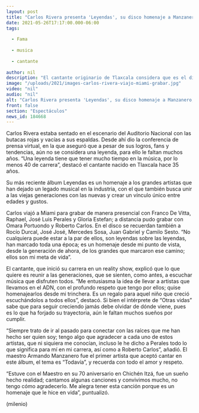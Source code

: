 ```yaml
---
layout: post
title: "Carlos Rivera presenta 'Leyendas', su disco homenaje a Manzanero, Raphael, Roberto Carlos y más"
date: 2021-05-26T17:17:00.000-06:00
tags:
  
  - Fama
  
  - musica
  
  - cantante
  
author: nil
description: "El cantante originario de Tlaxcala considera que es el disco más importante de su carrera."
image: "/uploads/2021/images-carlos-rivera-viajo-miami-grabar.jpg"
video: "nil"
audio: "nil"
alt: "Carlos Rivera presenta 'Leyendas', su disco homenaje a Manzanero, Raphael, Roberto Carlos y más"
front: false
section: "Espectáculos"
news_id: 184668
---
```


Carlos Rivera estaba sentado en el escenario del Auditorio Nacional con las butacas rojas y vacías a sus espaldas. Desde ahí dio la conferencia de prensa virtual, en la que aseguró que a pesar de sus logros, fans y tendencias, aún no se considera una leyenda, para ello le faltan muchos años. “Una leyenda tiene que tener mucho tiempo en la música, por lo menos 40 de carrera”, destacó el cantante nacido en Tlaxcala hace 35 años. 

Su más reciente álbum Leyendas es un homenaje a los grandes artistas que han dejado un legado musical en la industria, con el que también busca unir a las viejas generaciones con las nuevas y crear un vínculo único entre edades y gustos. 

Carlos viajó a Miami para grabar de manera presencial con Franco De Vitta, Raphael, José Luis Perales y Gloria Estefan; a distancia pudo grabar con Omara Portuondo y Roberto Carlos. En el disco se recuerdan también a Rocío Durcal, José José, Mercedes Sosa, Juan Gabriel y Camilo Sesto. “No cualquiera puede estar a la par de ellos, son leyendas sobre las leyendas, han marcado toda una época; es un homenaje desde mi punto de vista, desde la generación de ahora, de los grandes que marcaron ese camino; ellos son mi meta de vida”. 

El cantante, que inició su carrera en un reality show, explicó que lo que quiere es reunir a las generaciones, que se sienten, como antes, a escuchar música que disfruten todos. “Me entusiasma la idea de llevar a artistas que llevamos en el ADN, con el profundo respeto que tengo por ellos; quise homenajearlos desde mi trinchera. Es un regalo para aquel niño que creció escuchándolos a todos ellos”, destacó. Si bien el intérprete de “Otras vidas” sabe que para seguir creciendo jamás debe olvidar de dónde viene, pues es lo que ha forjado su trayectoria, aún le faltan muchos sueños por cumplir. 

“Siempre trato de ir al pasado para conectar con las raíces que me han hecho ser quien soy; tengo algo que agradecer a cada uno de estos artistas, que ni siquiera me conocían, incluso le he dicho a Perales todo lo que significa para mí en mi carrera, así como a Roberto Carlos”, añadió. El maestro Armando Manzanero fue el primer artista que aceptó cantar en este álbum, el tema es “Todavía”, y recuerda con todo el amor y respeto. 

“Estuve con el Maestro en su 70 aniversario en Chichén Itzá, fue un sueño hecho realidad; cantamos algunas canciones y convivimos mucho, no tengo cómo agradecerlo. Me alegra tener esta canción porque es un homenaje que le hice en vida”, puntualizó. 

(milenio)